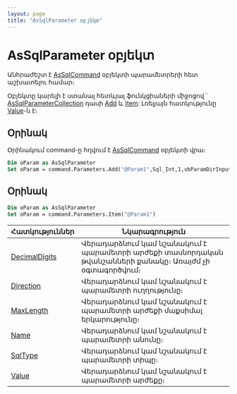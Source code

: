 ```yaml
---
layout: page
title: "AsSqlParameter օբյեկտ"
---
```


# AsSqlParameter օբյեկտ 

Անհրաժեշտ է [AsSqlCommand](AsSqlCommand.md) օբյեկտի պարամետրերի հետ աշխատելու համար։

Օբյեկտը կարելի է ստանալ հետևյալ ֆունկցիաների միջոցով ՝  [AsSqlParameterCollection](../Functions/AsSqlParameterCollection.md) դասի 
[Add](AsSqlParameterCollection/Add.md) և [Item](AsSqlParameterCollection/Item.md): Լռելյայն հատկությունը [Value](AsSqlParameter/Value.md)-ն է։

## Օրինակ

Օրինակում command-ը հղվում է [AsSqlCommand](AsSqlCommand.md) օբյեկտի վրա։

``` vb
Dim oParam as AsSqlParameter
Set oParam = command.Parameters.Add("@Param1",Sql_Int,1,vbParamDirInput)
```

## Օրինակ


``` vb
Dim oParam as AsSqlParameter
Set oParam = command.Parameters.Item("@Param1")
```


| Հատկություններ | Նկարագրություն |
|--|--|
| [DecimalDigits](AsSqlParameter/DecimalDigits.md) | Վերադարձնում կամ նշանակում է պարամետրի արժեքի տասնորդական թվանշանների քանակը։ Առայժմ չի օգտագործվում։ |
| [Direction](AsSqlParameter/Direction.md) | Վերադարձնում կամ նշանակում է պարամետրի ուղղությունը։ |
| [MaxLength](AsSqlParameter/MaxLength.md) | Վերադարձնում կամ նշանակում է պարամետրի արժեքի մաքսիմալ երկարությունը։ |
| [Name](AsSqlParameter/Name.md) | Վերադարձնում կամ նշանակում է պարամետրի անունը։ |
| [SqlType](AsSqlParameter/SqlType.md) | Վերադարձնում կամ նշանակում է պարամետրի տիպը։ |
| [Value](AsSqlParameter/Value.md) | Վերադարձնում կամ նշանակում է պարամետրի արժեքը։ |

